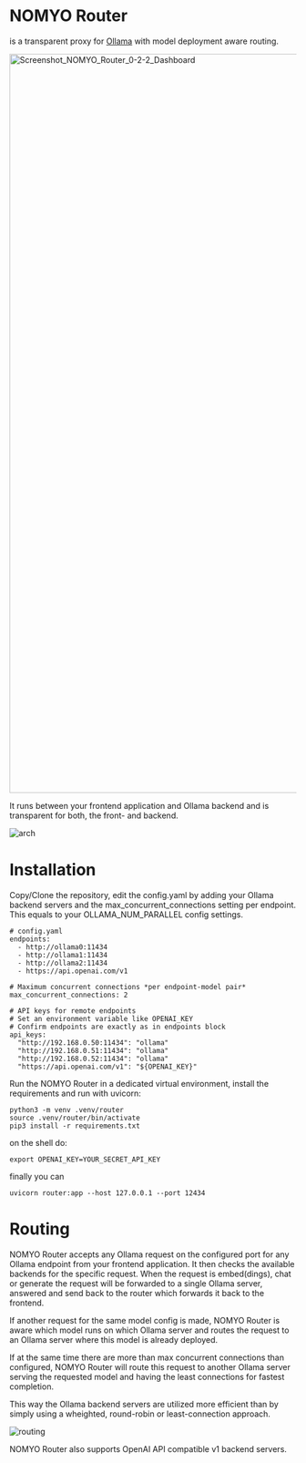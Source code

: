# NOMYO Router

is a transparent proxy for [Ollama](https://github.com/ollama/ollama) with model deployment aware routing.

<img width="2490" height="1298" alt="Screenshot_NOMYO_Router_0-2-2_Dashboard" src="https://github.com/user-attachments/assets/ddacdf88-e3f3-41dd-8be6-f165b22d9879" /><br>

It runs between your frontend application and Ollama backend and is transparent for both, the front- and backend.

![arch](https://github.com/user-attachments/assets/1e0064ab-de54-4226-8a15-c0fcca64704c)

# Installation

Copy/Clone the repository, edit the config.yaml by adding your Ollama backend servers and the max_concurrent_connections setting per endpoint. This equals to your OLLAMA_NUM_PARALLEL config settings.

```
# config.yaml
endpoints:
  - http://ollama0:11434
  - http://ollama1:11434
  - http://ollama2:11434
  - https://api.openai.com/v1

# Maximum concurrent connections *per endpoint‑model pair*
max_concurrent_connections: 2

# API keys for remote endpoints
# Set an environment variable like OPENAI_KEY
# Confirm endpoints are exactly as in endpoints block
api_keys:
  "http://192.168.0.50:11434": "ollama"
  "http://192.168.0.51:11434": "ollama"
  "http://192.168.0.52:11434": "ollama"
  "https://api.openai.com/v1": "${OPENAI_KEY}"
```

Run the NOMYO Router in a dedicated virtual environment, install the requirements and run with uvicorn:

```
python3 -m venv .venv/router
source .venv/router/bin/activate
pip3 install -r requirements.txt
```

on the shell do:

```
export OPENAI_KEY=YOUR_SECRET_API_KEY
```

finally you can

```
uvicorn router:app --host 127.0.0.1 --port 12434
```

# Routing

NOMYO Router accepts any Ollama request on the configured port for any Ollama endpoint from your frontend application. It then checks the available backends for the specific request.
When the request is embed(dings), chat or generate the request will be forwarded to a single Ollama server, answered and send back to the router which forwards it back to the frontend.

If another request for the same model config is made, NOMYO Router is aware which model runs on which Ollama server and routes the request to an Ollama server where this model is already deployed.

If at the same time there are more than max concurrent connections than configured, NOMYO Router will route this request to another Ollama server serving the requested model and having the least connections for fastest completion.

This way the Ollama backend servers are utilized more efficient than by simply using a wheighted, round-robin or least-connection approach.

![routing](https://github.com/user-attachments/assets/ed05dfbb-fcc8-4ff2-b8ca-3cdce2660c9f)

NOMYO Router also supports OpenAI API compatible v1 backend servers.
